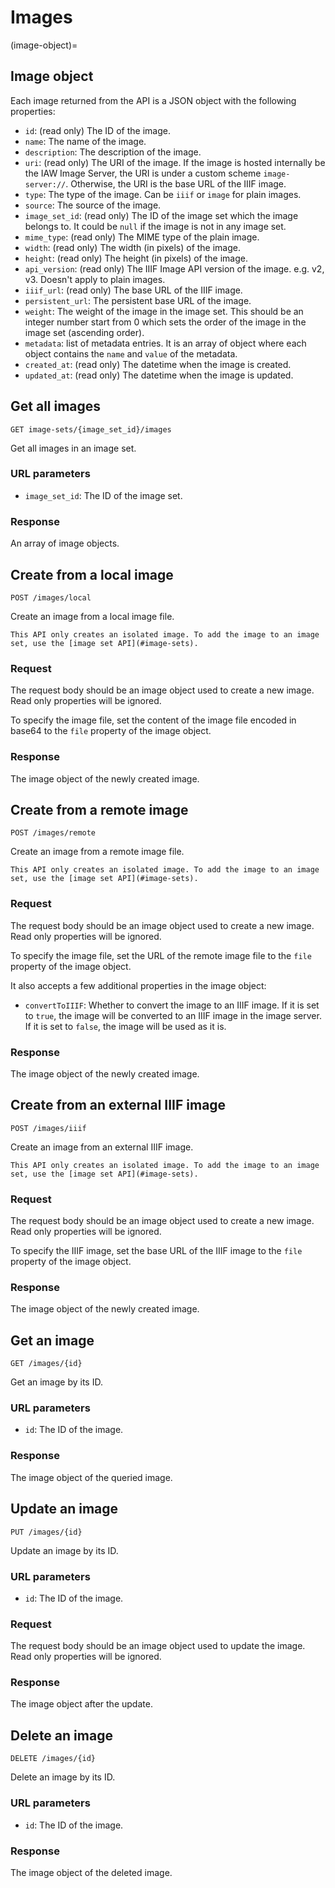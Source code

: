 # Images

(image-object)=
## Image object

Each image returned from the API is a JSON object with the following properties:

- `id`: (read only) The ID of the image.
- `name`: The name of the image.
- `description`: The description of the image.
- `uri`: (read only) The URI of the image. If the image is hosted internally be the IAW Image Server, the URI is under
  a custom scheme `image-server://`. Otherwise, the URI is the base URL of the  IIIF image.
- `type`: The type of the image. Can be `iiif` or `image` for plain images.
- `source`: The source of the image.
- `image_set_id`: (read only) The ID of the image set which the image belongs to. It could be `null` if the image is not
  in any image set.
- `mime_type`: (read only) The MIME type of the plain image.
- `width`: (read only) The width (in pixels) of the image.
- `height`: (read only) The height (in pixels) of the image. 
- `api_version`: (read only) The IIIF Image API version of the image. e.g. v2, v3. Doesn't apply to plain images.
- `iiif_url`: (read only) The base URL of the IIIF image.
- `persistent_url`: The persistent base URL of the image.
- `weight`: The weight of the image in the image set. This should be an integer number start from 0 which sets the order
  of the image in the image set (ascending order).
- `metadata`: list of metadata entries. It is an array of object where each object contains the `name` and `value`
  of the metadata.
- `created_at`: (read only) The datetime when the image is created.
- `updated_at`: (read only) The datetime when the image is updated.

## Get all images

```
GET image-sets/{image_set_id}/images
```

Get all images in an image set.

### URL parameters

- `image_set_id`: The ID of the image set.

### Response

An array of image objects.

## Create from a local image

```
POST /images/local
```

Create an image from a local image file.

```{note}
This API only creates an isolated image. To add the image to an image set, use the [image set API](#image-sets).
```

### Request

The request body should be an image object used to create a new image. Read only properties will be ignored.

To specify the image file, set the content of the image file encoded in base64 to the `file` property of the image 
object.

### Response

The image object of the newly created image.

## Create from a remote image

```
POST /images/remote
```

Create an image from a remote image file.

```{note}
This API only creates an isolated image. To add the image to an image set, use the [image set API](#image-sets).
```

### Request

The request body should be an image object used to create a new image. Read only properties will be ignored.

To specify the image file, set the URL of the remote image file to the `file` property of the image object.

It also accepts a few additional properties in the image object:

- `convertToIIIF`: Whether to convert the image to an IIIF image. If it is set to `true`, the image will be converted to
  an IIIF image in the image server. If it is set to `false`, the image will be used as it is.

### Response

The image object of the newly created image.

## Create from an external IIIF image

```
POST /images/iiif
```

Create an image from an external IIIF image.

```{note}
This API only creates an isolated image. To add the image to an image set, use the [image set API](#image-sets).
```

### Request

The request body should be an image object used to create a new image. Read only properties will be ignored.

To specify the IIIF image, set the base URL of the IIIF image to the `file` property of the image object.

### Response

The image object of the newly created image.

## Get an image

```
GET /images/{id}
```

Get an image by its ID.

### URL parameters

- `id`: The ID of the image.

### Response

The image object of the queried image.

## Update an image

```
PUT /images/{id}
```

Update an image by its ID.

### URL parameters

- `id`: The ID of the image.

### Request

The request body should be an image object used to update the image. Read only properties will be ignored.

### Response

The image object after the update.

## Delete an image

```
DELETE /images/{id}
```

Delete an image by its ID.

### URL parameters

- `id`: The ID of the image.

### Response

The image object of the deleted image.
